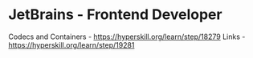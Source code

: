 # JetBrains - Frontend Developer


Codecs and Containers - https://hyperskill.org/learn/step/18279
Links - https://hyperskill.org/learn/step/19281
